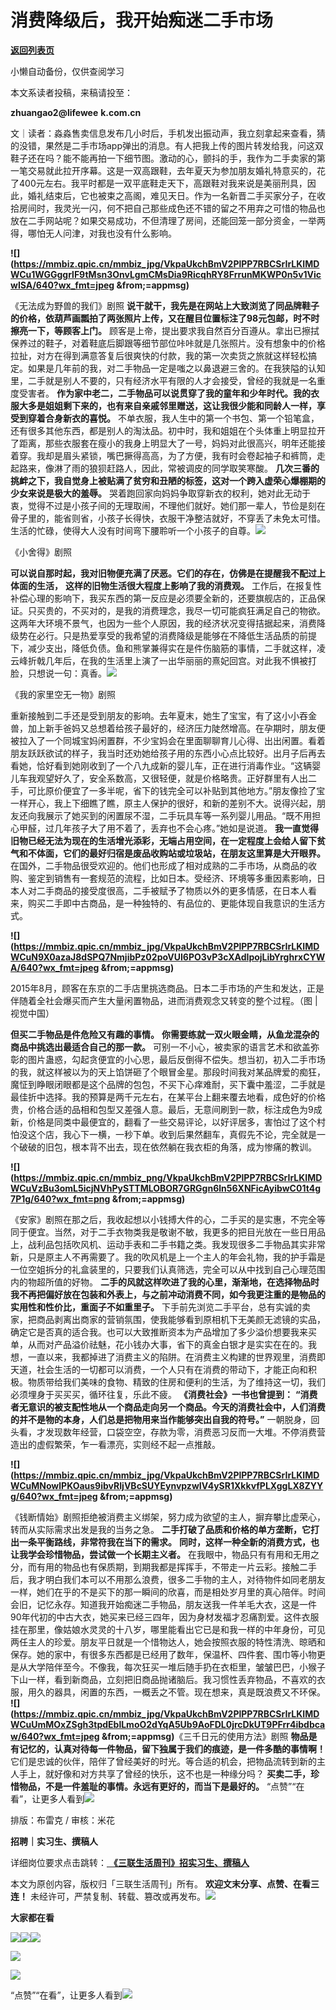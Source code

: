 # 消费降级后，我开始痴迷二手市场

[**返回列表页**](/gzh/三联生活周刊)

小懒自动备份，仅供查阅学习

本文系读者投稿，来稿请投至：

 **zhuangao2@lifewee** **k.com.cn**

文｜读者：淼淼售卖信息发布几小时后，手机发出振动声，我立刻拿起来查看，猜的没错，果然是二手市场app弹出的消息。有人把我上传的图片转发给我，问这双鞋子还在吗？能不能再拍一下细节图。激动的心，颤抖的手，我作为二手卖家的第一笔交易就此拉开序幕。这是一双高跟鞋，去年夏天为参加朋友婚礼特意买的，花了400元左右。我平时都是一双平底鞋走天下，高跟鞋对我来说是美丽刑具，因此，婚礼结束后，它也被束之高阁，难见天日。作为一名新晋二手买家分子，在收拾房间时，我灵光一闪，何不把自己那些成色还不错的留之不用弃之可惜的物品也放在二手网站呢？如果交易成功，不但清理了房间，还能回笼一部分资金，一举两得，哪怕无人问津，对我也没有什么影响。

**![](https://mmbiz.qpic.cn/mmbiz_jpg/VkpaUkchBmV2PlPP7RBCSrIrLKIMDWCu1WGGggrlF9tMsn3OnvLgmCMsDia9RicqhRY8FrrunMKWP0n5v1VicwISA/640?wx_fmt=jpeg
&from;=appmsg)**

《无法成为野兽的我们》剧照
**说干就干，我先是在网站上大致浏览了同品牌鞋子的价格，依葫芦画瓢拍了两张照片上传，又在醒目位置标注了98元包邮，时不时擦亮一下，等顾客上门。**
顾客是上帝，提出要求我自然百分百遵从。拿出已擦拭保养过的鞋子，对着鞋底后脚跟等细节部位咔咔就是几张照片。没有想象中的价格拉扯，对方在得到满意答复后很爽快的付款，我的第一次卖货之旅就这样轻松搞定。如果是几年前的我，对二手物品一定是嗤之以鼻退避三舍的。在我狭隘的认知里，二手就是别人不要的，只有经济水平有限的人才会接受，曾经的我就是一名重度受害者。
**作为家中老二，二手物品可以说贯穿了我的童年和少年时代。我的衣服大多是姐姐剩下来的，也有来自亲戚邻里赠送，这让我很少能和同龄人一样，享受到穿着合身新衣的喜悦。**
不单衣服，我人生中的第一个书包、第一个铅笔盒，还有很多其他东西，都是别人的淘汰品。初中时，我和姐姐在个头体重上明显拉开了距离，那些衣服套在瘦小的我身上明显大了一号，妈妈对此很高兴，明年还能接着穿。我却是眉头紧锁，嘴巴撅得高高，为了方便，我有时会卷起袖子和裤筒，走起路来，像淋了雨的狼狈赶路人，因此，常被调皮的同学取笑寒酸。
**几次三番的挑衅之下，我自觉身上被贴满了贫穷和丑陋的标签，这对一个跨入虚荣心爆棚期的少女来说是极大的羞辱。**
哭着跑回家向妈妈争取穿新衣的权利，她对此无动于衷，觉得不过是小孩子间的无理取闹，不理他们就好。她们那一辈人，节俭是刻在骨子里的，能省则省，小孩子长得快，衣服干净整洁就好，不穿丢了未免太可惜。生活的忙碌，使得大人没有时间弯下腰聆听一个小孩子的自尊。![](https://mmbiz.qpic.cn/mmbiz_jpg/c2Sib3Mp7pOOnItdpoA2syT6CwOfozZEGBg9Gjb1iakAY16nx7JXibQE4Gla7ib65jA8GctVTkaTTl3QRyf7YIvKqg/640?wx_fmt=jpeg)

《小舍得》剧照

 **可以说自那时起，我对旧物便充满了厌恶。它们的存在，仿佛是在提醒我不配过上体面的生活，** **这样的旧物生活很大程度上影响了我的消费观。**
工作后，在报复性补偿心理的影响下，我买东西的第一反应是必须要全新的，还要旗舰店的，正品保证。只买贵的，不买对的，是我的消费理念，我尽一切可能疯狂满足自己的物欲。这两年大环境不景气，也因为一些个人原因，我的经济状况变得拮据起来，消费降级势在必行。只是热爱享受的我希望的消费降级是能够在不降低生活品质的前提下，减少支出，降低负债。鱼和熊掌兼得实在是件伤脑筋的事情，二手就这样，凌云峰折戟几年后，在我的生活里上演了一出华丽丽的熹妃回宫。对此我不惧被打脸，只想说一句：真香。![](https://mmbiz.qpic.cn/mmbiz_jpg/c2Sib3Mp7pOOnItdpoA2syT6CwOfozZEGBldnRqd3YicWQeTDdKKa2nNNR8zwibXCVUEIpTbyyCiaFQzCntC6vwDUQ/640?wx_fmt=jpeg)

《我的家里空无一物》剧照

重新接触到二手还是受到朋友的影响。去年夏末，她生了宝宝，有了这小小吞金兽，加上新手爸妈又总想着给孩子最好的，经济压力陡然增高。在孕期时，朋友便被拉入了一个同城宝妈闲置群，不少宝妈会在里面聊聊育儿心得、出出闲置。看着朋友跃跃欲试的样子，我当时还劝她给孩子用的东西小心点比较好。出月子后再去看她，恰好看到她刚收到了一个八九成新的婴儿车，正在进行消毒作业。“这辆婴儿车我观望好久了，安全系数高，又很轻便，就是价格略贵。正好群里有人出二手，可比原价便宜了一多半呢，省下的钱完全可以补贴到其他地方。”朋友像捡了宝一样开心，我上下细瞧了瞧，原主人保护的很好，和新的差别不大。说得兴起，朋友还向我展示了她买到的闲置尿不湿，二手玩具车等一系列婴儿用品。“既不用担心甲醛，过几年孩子大了用不着了，丢弃也不会心疼。”她如是说道。
**我一直觉得旧物已经无法为现在的生活增光添彩，无端占用空间，在一定程度上会给人留下贫气和不体面，它们的最好归宿是废品收购站或垃圾站，在朋友这里算是大开眼界。**
在国外，二手物品很受欢迎的。他们也形成了相对成熟的二手市场，从商品的收购、鉴定到销售有一套规范的流程，比如日本。受经济、环境等多重因素影响，日本人对二手商品的接受度很高，二手被赋予了物质以外的更多情感，在日本人看来，购买二手即中古商品，是一种独特的、有品位的、更能体现自我意识的生活方式。

**![](https://mmbiz.qpic.cn/mmbiz_jpg/VkpaUkchBmV2PlPP7RBCSrIrLKIMDWCuN9X0azaJ8dSPQ7NmjibPz02poVUI6PO3vP3cXAdIpojLibYrghrxCYWA/640?wx_fmt=jpeg
&from;=appmsg)**

2015年8月，顾客在东京的二手店里挑选商品。日本二手市场的产生和发达，正是伴随着全社会爆买而产生大量闲置物品，进而消费观念又转变的整个过程。（图 |
视觉中国）

 **但买二手物品是件危险又有趣的事情。** **你需要练就一双火眼金睛，从鱼龙混杂的商品中挑选出最适合自己的那一款。**
可别一不小心，被卖家的语言艺术和欲盖弥彰的图片蛊惑，勾起贪便宜的小心思，最后反倒得不偿失。想当初，初入二手市场的我，就这样被以为的天上馅饼砸了个眼冒金星。那段时间我对某品牌爱的痴狂，魔怔到睁眼闭眼都是这个品牌的包包，不买下心痒难耐，买下囊中羞涩，二手就是最佳折中选择。我的预算是两千元左右，在某平台上翻来覆去地看，成色好的价格贵，价格合适的品相和包型又差强人意。最后，无意间刷到一款，标注成色为9成新，价格是同类中最便宜的，翻看了一些交易评论，以好评居多，害怕过了这个村怕没这个店，我心下一横，一秒下单。收到后果然翻车，真假先不论，完全就是一个破破的旧包，根本背不出去，现在依然躺在我衣柜的角落，成为惨痛的教训。

**![](https://mmbiz.qpic.cn/mmbiz_png/VkpaUkchBmV2PlPP7RBCSrIrLKIMDWCuVzBu3omL5icjNVhPySTTMLOBOR7GRGgn6ln56XNFicAyibwC01t4g7P1g/640?wx_fmt=png
&from;=appmsg)**

《安家》剧照在那之后，我收起想以小钱搏大件的心，二手买的是实惠，不完全等同于便宜。当然，对于二手衣物类我是敬谢不敏，我更多的把目光放在一些日用品上，战利品包括吹风机、运动手表和二手书籍之类。我发现很多二手物品其实非常新，只是原主人不再需要了。我的吹风机是上一个主人的年会礼物，我的护手霜是一位空姐拆分的礼盒装里的，只要我们认真筛选，完全可以从中找到自己心理范围内的物超所值的好物。
**二手的风就这样吹进了我的心里，渐渐地，在选择物品时我不再把偏好放在包装和外表上，与之前冲动消费不同，如今我更注重的是物品的实用性和性价比，重面子不如重里子。**
下手前先浏览二手平台，总有实诚的卖家，把商品剥离出商家的营销氛围，使我能够看到原相机下无美颜无滤镜的实品，确定它是否真的适合我。也可以大致推断资本为产品增加了多少溢价想要我来买单，从而对产品溢价祛魅，花小钱办大事，省下的真金白银才是实实在在的。我想，一直以来，我都掉进了消费主义的陷阱。在消费主义构建的世界观里，消费即天道，社会生活的一切都可以消费，一个人只有在消费的带动下，才能正向和积极。物质带给我们美味的食物、精致的住房和便利的生活，为了维持这一切，我们必须埋身于买买买，循环往复，乐此不疲。
**《消费社会》一书也曾提到：**
**“消费者无意识的被支配性地从一个商品走向另一个商品。今天的消费社会中，人们消费的并不是物的本身，人们总是把物用来当作能够突出自我的符号。”**
一朝脱身，回头看，才发现数年经营，口袋空空，存款为零，消费恶习反而一大堆。不停消费营造出的虚假繁荣，乍一看漂亮，实则经不起一点推敲。

**![](https://mmbiz.qpic.cn/mmbiz_jpg/VkpaUkchBmV2PlPP7RBCSrIrLKIMDWCuMNowlPKOaus9ibvRIjVBcSUYEynvpzwIV4ySR1XkkvfPLXggLX8ZYYg/640?wx_fmt=jpeg
&from;=appmsg)**

《钱断情始》剧照拒绝被消费主义绑架，努力成为欲望的主人，摒弃攀比虚荣心，转而从实际需求出发是我的当务之急。
**二手打破了品质和价格的单方垄断，它打出一条平衡路线，非常符我在当下的需求。**
**同时，这样一种全新的消费方式，也让我学会珍惜物品，尝试做一个长期主义者。**
在我眼中，物品只有有用和无用之分，而有用的物品也有保质期，到期我都是挥挥手，不带走一片云彩。接触二手后，我才明白我们本可以不用那么浪费，很多二手物的主人，对待物件如同老朋友一样，她们在乎的不是买下的那一瞬间的欣喜，而是相处岁月里的真心陪伴。时间会旧，记忆永存。知道我开始痴迷二手物品，朋友送我一件羊毛大衣，这是一件90年代初的中古大衣，她买来已经三四年，因为身材发福才忍痛割爱。这件衣服挂在那里，像姑娘水灵灵的十八岁，哪里能看出它已是和我一样的中年身份，可见两任主人的珍爱。朋友平日就是一个惜物达人，她会按照衣服的特性清洗、晾晒和保存。她的家中，有很多东西都是已经用了数年，保温杯、四件套、围巾等小物更是从大学陪伴至今。不像我，每次狂买一堆后随手扔在衣柜里，皱皱巴巴，小猴子下山一样，看到新商品，立刻把旧商品抛诸脑后。我习惯性丢弃物品，不喜欢的衣服，用久的器具，闲置的东西，一概丢之不管。现在想来，真是既浪费又不环保。
**![](https://mmbiz.qpic.cn/mmbiz_jpg/VkpaUkchBmV2PlPP7RBCSrIrLKIMDWCuUmMOxZSgh3tpdEblLmoO2dYqA5Ub9AoFDL0jrcDkUT9PFrr4ibdbcaw/640?wx_fmt=jpeg
&from;=appmsg)**《三千日元的使用方法》剧照 **物品是有记忆的，认真对待每一件物品，留下独属于我们的痕迹，是一件多酷的事情啊！**
它们是忠诚的伙伴，陪伴了曾经美好的时光。等合适的机会，把物品流转到新的主人手上，就好像和对方共享了曾经的快乐，这不也是一种缘分吗？
**买卖二手，珍惜物品，不是一件羞耻的事情。永远有更好的，而当下是最好的。**
“点赞”“在看”，让更多人看到![](https://mmbiz.qpic.cn/mmbiz_gif/c2Sib3Mp7pON9hkSZwdTibRHNZSMPyiapUCHJwlyoZVBC3SfmPmF0VKjkm3NiaToQloHFJ6icyicqZnqgXp6pSQJt5gg/640?wx_fmt=gif&from;=appmsg&wxfrom;=5&wx;_lazy=1&tp;=webp)  
  
  
  
  
  

排版：布雷克 / 审核：米花

  
 **招聘｜实习生、撰稿人**  

详细岗位要求点击跳转：[
**《三联生活周刊》招实习生、撰稿人**](http://mp.weixin.qq.com/s?__biz=MTc5MTU3NTYyMQ==&mid=2651136871&idx=3&sn=f1c0777fe9d31881e5dfca68ebc2937f&chksm=5907324d6e70bb5b3546dfe1c7b31b5fe05664bebbf36356ba9a1a352e0678444cad62875ad4&scene=21#wechat_redirect)

本文为原创内容，版权归「三联生活周刊」所有。 **欢迎文末分享、点赞、在看三连！**
未经许可，严禁复制、转载、篡改或再发布。![](https://mmbiz.qpic.cn/sz_mmbiz_png/Gg7Qtoh7Aic9ZTmAdCc80b4nD7xicgPt863QWU7oNswDx19XrjfTtSl8QwatY2EEZGuNd1WRRiapDZjcDhTnNYmBg/640?wx_fmt=other&wxfrom;=5&wx;_lazy=1&wx;_co=1&retryload;=1&tp;=webp)

 **大家都在看**

  
[![](https://mmbiz.qpic.cn/mmbiz_jpg/c2Sib3Mp7pOMia03OQtGPGFsDVbRic7IutmQzfD1KfAKrPrn5hXyDkf8EsDic4uwCndSJia5DPwKcLuNXrU3VicCELOA/640?wx_fmt=other&wxfrom;=5&wx;_lazy=1&wx;_co=1&tp;=webp)](http://mp.weixin.qq.com/s?__biz=MTc5MTU3NTYyMQ==&mid=2651429500&idx=2&sn=dfd65927eadb38a2404064cf0e501b4a&chksm=590b8b566e7c02401fb6155da65fd093695909d6166f6eb8f7cfef5dba6f3a8f9797dc304ae6&scene=21#wechat_redirect)[![](https://mmbiz.qpic.cn/mmbiz_png/c2Sib3Mp7pOMia03OQtGPGFsDVbRic7IutmBek3tYa6Iib5gbCibasmYEib10kGE9n6SIJlqsFM5H2xwbNdNFpUZcZlQ/640?wx_fmt=other&from;=appmsg&wxfrom;=5&wx;_lazy=1&wx;_co=1&tp;=webp)](http://mp.weixin.qq.com/s?__biz=MTc5MTU3NTYyMQ==&mid=2651429756&idx=1&sn=7f3901ab0f3e68602297b1a1169269ad&chksm=590b8a566e7c034051774b1d2a38b79332e8724c17154487da5dac26a1c09a438f75e0f6f1fb&scene=21#wechat_redirect)[![](https://mmbiz.qpic.cn/mmbiz_jpg/c2Sib3Mp7pONibUD4pZJjC8jYRiaatUpbWblz4gMShlZkNIZicx6ibZl9Q0v4VVQN9A5jD04KbiaeS1Fa4SwkHjOs2Ww/640?wx_fmt=other&from;=appmsg&tp;=webp&wxfrom;=5&wx;_lazy=1&wx;_co=1)](http://mp.weixin.qq.com/s?__biz=MTc5MTU3NTYyMQ==&mid=2651439227&idx=1&sn=2a496d3b7dc587e64411518c5ec6f722&chksm=590bd1516e7c5847b75cbcf47771be9d39a9562dab49be7acb128014c1d4ab58b5e03f2e7f9d&scene=21#wechat_redirect)  

![](https://mmbiz.qpic.cn/sz_mmbiz_png/Gg7Qtoh7Aic9ZTmAdCc80b4nD7xicgPt86k1kgpU51hWCHjV92ryhVW35PLCvLhxLw9XDhXjgeDyZhHSx5EbRcfg/640?wx_fmt=other&wxfrom;=5&wx;_lazy=1&wx;_co=1&retryload;=1&tp;=webp)

  
[![](https://mmbiz.qpic.cn/mmbiz_jpg/c2Sib3Mp7pONuwrdetOsWUZLdDE1J39mLibBBe0vPzCKS1topq8p9JgG9O86KDCNS3SZl7Paa1d80gvHIBg9C0cw/640?wx_fmt=other&from;=appmsg&wxfrom;=5&wx;_lazy=1&wx;_co=1&tp;=webp)]()  
  
“点赞”“在看”，让更多人看到![](https://mmbiz.qpic.cn/mmbiz_gif/c2Sib3Mp7pON9hkSZwdTibRHNZSMPyiapUCHJwlyoZVBC3SfmPmF0VKjkm3NiaToQloHFJ6icyicqZnqgXp6pSQJt5gg/640?wx_fmt=gif&from;=appmsg&wxfrom;=5&wx;_lazy=1&tp;=webp)


